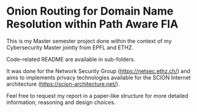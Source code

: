 # Onion Routing for Domain Name Resolution within Path Aware FIA

This is my Master semester project done within the context of my Cybersecurity Master jointly from EPFL and ETHZ.

Code-related README are available in sub-folders.

It was done for the Network Security Group (https://netsec.ethz.ch/) and aims to implements privacy technologies available for the SCION Internet architecture (https://scion-architecture.net/).

Feel free to request my report in a paper-like structure for more detailed information, reasoning and design choices.

